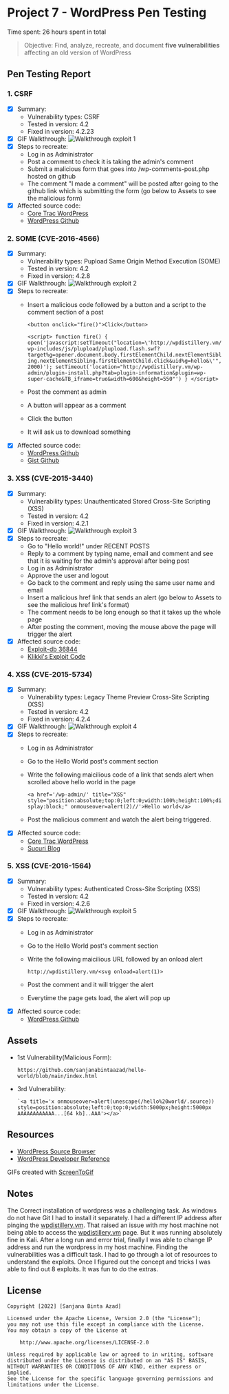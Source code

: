 # Project 7 - WordPress Pen Testing

Time spent: 26 hours spent in total

> Objective: Find, analyze, recreate, and document **five vulnerabilities** affecting an old version of WordPress

## Pen Testing Report

### 1. CSRF

- [x] Summary: 
  - Vulnerability types: CSRF
  - Tested in version: 4.2
  - Fixed in version: 4.2.23
- [x] GIF Walkthrough: 
 ![Walkthrough exploit 1](https://github.com/sanjanabintaazad/codepath_homework/blob/wordpress_pen_testing/1st%20vulnerability.gif)
- [x] Steps to recreate: 
  - Log in as Administrator
  - Post a comment to check it is taking the admin's comment
  - Submit a malicious form that goes into /wp-comments-post.php hosted on github
  - The comment "I made a comment" will be posted after going to the github link which is submitting the form (go below to Assets to see the malicious form)
- [x] Affected source code:
  - [Core Trac WordPress](https://core.trac.wordpress.org/changeset/44842)
  - [WordPress Github](https://github.com/WordPress/WordPress/commit/0292de60ec78c5a44956765189403654fe4d080b)
  
### 2. SOME (CVE-2016-4566)

- [x] Summary: 
  - Vulnerability types: Pupload Same Origin Method Execution (SOME)
  - Tested in version: 4.2
  - Fixed in version: 4.2.8
- [x] GIF Walkthrough: 
 ![Walkthrough exploit 2](https://github.com/sanjanabintaazad/codepath_homework/blob/wordpress_pen_testing/2nd%20vulnerability.gif)
- [x] Steps to recreate: 
  - Insert a malicious code followed by a button and a script to the comment section of a post

      `<button onclick="fire()">Click</button>`

      `<script>
       function fire() {
       open('javascript:setTimeout("location=\'http://wpdistillery.vm/wp-includes/js/plupload/plupload.flash.swf?target%g=opener.document.body.firstElementChild.nextElementSibling.nextElementSibling.firstElementChild.click&uid%g=hello&\'",2000)');
       setTimeout('location="http://wpdistillery.vm/wp-admin/plugin-install.php?tab=plugin-information&plugin=wp-super-cache&TB_iframe=true&width=600&height=550"')
       }
       </script>`
  - Post the comment as admin
  - A button will appear as a comment
  - Click the button
  - It will ask us to download something
- [x] Affected source code:
  - [WordPress Github](https://github.com/WordPress/WordPress/commit/c33e975f46a18f5ad611cf7e7c24398948cecef8)
  - [Gist Github](https://gist.github.com/cure53/09a81530a44f6b8173f545accc9ed07e)

### 3. XSS (CVE-2015-3440)

- [x] Summary: 
  - Vulnerability types: Unauthenticated Stored Cross-Site Scripting (XSS)
  - Tested in version: 4.2
  - Fixed in version: 4.2.1
- [x] GIF Walkthrough: 
 ![Walkthrough exploit 3](https://github.com/sanjanabintaazad/codepath_homework/blob/wordpress_pen_testing/3rd%20vulnerability.gif)
- [x] Steps to recreate: 
  - Go to "Hello world!" under RECENT POSTS
  - Reply to a comment by typing name, email and comment and see that it is waiting for the admin's approval after being post
  - Log in as Administrator
  - Approve the user and logout
  - Go back to the comment and reply using the same user name and email
  - Insert a malicious href link that sends an alert (go below to Assets to see the malicious href link's format)
  - The comment needs to be long enough so that it takes up the whole page
  - After posting the comment, moving the mouse above the page will trigger the alert
- [x] Affected source code:
  - [Exploit-db 36844](https://www.exploit-db.com/exploits/36844)
  - [Klikki's Exploit Code](https://klikki.fi/wordpress-4-2-core-stored-xss/)

### 4. XSS (CVE-2015-5734)

- [x] Summary: 
  - Vulnerability types: Legacy Theme Preview Cross-Site Scripting (XSS)
  - Tested in version: 4.2
  - Fixed in version: 4.2.4
- [x] GIF Walkthrough: 
 ![Walkthrough exploit 4](https://github.com/sanjanabintaazad/codepath_homework/blob/wordpress_pen_testing/4th%20vulnerability.gif)
- [x] Steps to recreate: 
  - Log in as Administrator
  - Go to the Hello World post's comment section
  - Write the following maicilious code of a link that sends alert when scrolled above hello world in the page
 
      `<a href='/wp-admin/' title="XSS" style="position:absolute;top:0;left:0;width:100%;height:100%;display:block;" onmouseover=alert(2)//'>Hello world</a>`
  - Post the malicious comment and watch the alert being triggered.
- [x] Affected source code:
  - [Core Trac WordPress](https://core.trac.wordpress.org/changeset/33549)
  - [Sucuri Blog](https://blog.sucuri.net/2015/08/persistent-xss-vulnerability-in-wordpress-explained.html)

### 5. XSS (CVE-2016-1564)

- [x] Summary: 
  - Vulnerability types: Authenticated Cross-Site Scripting (XSS)
  - Tested in version: 4.2
  - Fixed in version: 4.2.6
- [x] GIF Walkthrough: 
 ![Walkthrough exploit 5](https://github.com/sanjanabintaazad/codepath_homework/blob/wordpress_pen_testing/5th%20vulnerability.gif)
- [x] Steps to recreate: 
  - Log in as Administrator
  - Go to the Hello World post's comment section
  - Write the following maicilious URL followed by an onload alert
  
    `http://wpdistillery.vm/<svg onload=alert(1)>`
  - Post the comment and it will trigger the alert
  - Everytime the page gets load, the alert will pop up
- [x] Affected source code:
  - [WordPress Github](https://github.com/WordPress/WordPress/commit/7ab65139c6838910426567849c7abed723932b87) 

## Assets

- 1st Vulnerability(Malicious Form):

      https://github.com/sanjanabintaazad/hello-world/blob/main/index.html
- 3rd Vulnerability:

      `<a title='x onmouseover=alert(unescape(/hello%20world/.source)) style=position:absolute;left:0;top:0;width:5000px;height:5000px  AAAAAAAAAAAA...[64 kb]..AAA'></a>`


## Resources

- [WordPress Source Browser](https://core.trac.wordpress.org/browser/)
- [WordPress Developer Reference](https://developer.wordpress.org/reference/)

GIFs created with
[ScreenToGif](https://www.screentogif.com/)

## Notes

The Correct installation of wordpress was a challenging task. As windows do not have Git I had to install it separately. I had a different IP address after pinging the [wpdistillery.vm](http://wpdistillery.vm/). That raised an issue with my host machine not being able to access the [wpdistillery.vm](http://wpdistillery.vm/) page. But it was running absolutely fine in Kali. After a long run and error trial, finally I was able to change IP address and run the wordpress in my host machine. Finding the vulnerabilities was a difficult task. I had to go through a lot of resources to understand the exploits. Once I figured out the concept and tricks I was able to find out 8 exploits. It was fun to do the extras.

## License

    Copyright [2022] [Sanjana Binta Azad]

    Licensed under the Apache License, Version 2.0 (the "License");
    you may not use this file except in compliance with the License.
    You may obtain a copy of the License at

        http://www.apache.org/licenses/LICENSE-2.0

    Unless required by applicable law or agreed to in writing, software
    distributed under the License is distributed on an "AS IS" BASIS,
    WITHOUT WARRANTIES OR CONDITIONS OF ANY KIND, either express or implied.
    See the License for the specific language governing permissions and
    limitations under the License.
